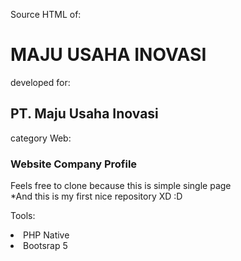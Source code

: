Source HTML of:<h1>MAJU USAHA INOVASI</h1>
developed for: <h2>PT. Maju Usaha Inovasi</h2>
category Web: <h3>Website Company Profile</h3>

<p>Feels free to clone because this is simple single page<br/>
*And this is my first nice repository XD :D</p> 

<p>Tools:
<li>PHP Native</li>
<li>Bootsrap 5</li>
</p>